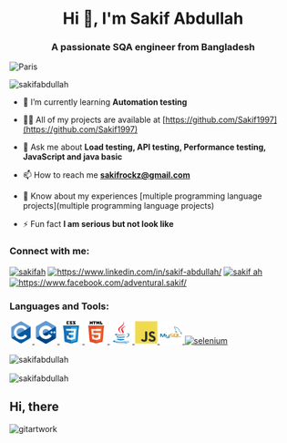 <h1 align="center">Hi 👋, I'm Sakif Abdullah</h1>
<h3 align="center">A passionate SQA engineer from Bangladesh</h3>
<img src="https://i.pinimg.com/originals/b9/49/c8/b949c86a570df07a7440abe39405834c.gif" alt="Paris" class="center">
<p align="left"> <img src="https://komarev.com/ghpvc/?username=sakifabdullah&label=Profile%20views&color=0e75b6&style=flat" alt="sakifabdullah" /> </p>

- 🌱 I’m currently learning **Automation testing**

- 👨‍💻 All of my projects are available at [https://github.com/Sakif1997](https://github.com/Sakif1997)

- 💬 Ask me about **Load testing, API testing, Performance testing, JavaScript and java basic**

- 📫 How to reach me **sakifrockz@gmail.com**

- 📄 Know about my experiences [multiple programming language projects](multiple programming language projects)

- ⚡ Fun fact **I am serious but not look like**

<h3 align="left">Connect with me:</h3>
<p align="left">
<a href="https://twitter.com/sakifah" target="blank"><img align="center" src="https://raw.githubusercontent.com/rahuldkjain/github-profile-readme-generator/master/src/images/icons/Social/twitter.svg" alt="sakifah" height="30" width="40" /></a>
<a href="https://linkedin.com/in/https://www.linkedin.com/in/sakif-abdullah/" target="blank"><img align="center" src="https://raw.githubusercontent.com/rahuldkjain/github-profile-readme-generator/master/src/images/icons/Social/linked-in-alt.svg" alt="https://www.linkedin.com/in/sakif-abdullah/" height="30" width="40" /></a>
<a href="https://kaggle.com/sakif ah" target="blank"><img align="center" src="https://raw.githubusercontent.com/rahuldkjain/github-profile-readme-generator/master/src/images/icons/Social/kaggle.svg" alt="sakif ah" height="30" width="40" /></a>
<a href="https://fb.com/https://www.facebook.com/adventural.sakif/" target="blank"><img align="center" src="https://raw.githubusercontent.com/rahuldkjain/github-profile-readme-generator/master/src/images/icons/Social/facebook.svg" alt="https://www.facebook.com/adventural.sakif/" height="30" width="40" /></a>
</p>

<h3 align="left">Languages and Tools:</h3>
<p align="left"> <a href="https://www.cprogramming.com/" target="_blank" rel="noreferrer"> <img src="https://raw.githubusercontent.com/devicons/devicon/master/icons/c/c-original.svg" alt="c" width="40" height="40"/> </a> <a href="https://www.w3schools.com/cpp/" target="_blank" rel="noreferrer"> <img src="https://raw.githubusercontent.com/devicons/devicon/master/icons/cplusplus/cplusplus-original.svg" alt="cplusplus" width="40" height="40"/> </a> <a href="https://www.w3schools.com/css/" target="_blank" rel="noreferrer"> <img src="https://raw.githubusercontent.com/devicons/devicon/master/icons/css3/css3-original-wordmark.svg" alt="css3" width="40" height="40"/> </a> <a href="https://www.w3.org/html/" target="_blank" rel="noreferrer"> <img src="https://raw.githubusercontent.com/devicons/devicon/master/icons/html5/html5-original-wordmark.svg" alt="html5" width="40" height="40"/> </a> <a href="https://www.java.com" target="_blank" rel="noreferrer"> <img src="https://raw.githubusercontent.com/devicons/devicon/master/icons/java/java-original.svg" alt="java" width="40" height="40"/> </a> <a href="https://developer.mozilla.org/en-US/docs/Web/JavaScript" target="_blank" rel="noreferrer"> <img src="https://raw.githubusercontent.com/devicons/devicon/master/icons/javascript/javascript-original.svg" alt="javascript" width="40" height="40"/> </a> <a href="https://www.mysql.com/" target="_blank" rel="noreferrer"> <img src="https://raw.githubusercontent.com/devicons/devicon/master/icons/mysql/mysql-original-wordmark.svg" alt="mysql" width="40" height="40"/> </a> <a href="https://www.selenium.dev" target="_blank" rel="noreferrer"> <img src="https://raw.githubusercontent.com/detain/svg-logos/780f25886640cef088af994181646db2f6b1a3f8/svg/selenium-logo.svg" alt="selenium" width="40" height="40"/> </a> </p>

<p><img align="center" src="https://github-readme-stats.vercel.app/api/top-langs?username=sakifabdullah&show_icons=true&locale=en&layout=compact" alt="sakifabdullah" /></p>

<p><img align="center" src="https://github-readme-streak-stats.herokuapp.com/?user=sakifabdullah&" alt="sakifabdullah" /></p>

## Hi, there
![gitartwork](gitartwork.svg)
